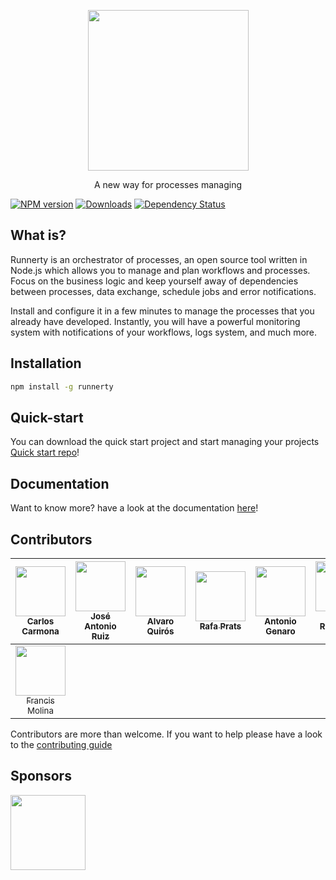 <p align="center">
  <a href="http://runnerty.io">
    <img height="257" src="http://coderty.com/img/runnerty.png">
  </a>
  <p align="center">A new way for processes managing</p>
</p>

[![NPM version][npm-image]][npm-url] [![Downloads][downloads-image]][npm-url] [![Dependency Status][david-badge]][david-badge-url]

## What is?
Runnerty is an orchestrator of processes, an open source tool written in Node.js which allows you to manage and plan workflows and processes. Focus on the business logic and keep yourself away of dependencies between processes, data exchange, schedule jobs and error notifications.

Install and configure it in a few minutes to manage the processes that you already have developed. Instantly, you will have a powerful monitoring system with notifications of your workflows, logs system, and much more.

## Installation
```bash
npm install -g runnerty
```

## Quick-start 
You can download the quick start project and start managing your projects
[Quick start repo](https://github.com/runnerty/runnerty-quick-start)!

[downloads-image]: https://img.shields.io/npm/dm/runnerty.svg
[npm-url]: https://www.npmjs.com/package/runnerty
[npm-image]: https://img.shields.io/npm/v/runnerty.svg
[david-badge]: https://david-dm.org/runnerty/runnerty.svg
[david-badge-url]: https://david-dm.org/runnerty/runnerty

## Documentation
 
 Want to know more? have a look at the documentation [here](http://docs.runnerty.io)!

## Contributors

<!-- ALL-CONTRIBUTORS-LIST:START - Do not remove or modify this section -->
| [<img src="https://avatars0.githubusercontent.com/u/2606030?v=4" width="80px;"/><br /><sub>Carlos Carmona</sub>](https://github.com/CarlosCarmona)<br /> | [<img src="https://avatars3.githubusercontent.com/u/20872950?v=4" width="80px;"/><br /><sub>José Antonio Ruiz</sub>](https://github.com/Jhonsensf)<br /> | [<img src="https://avatars2.githubusercontent.com/u/234613?v=4" width="80px;"/><br /><sub>Alvaro Quirós</sub>](http://coderty.com)<br /> | [<img src="https://avatars1.githubusercontent.com/u/62855?v=4" width="80px;"/><br /><sub>Rafa Prats</sub>](https://github.com/raprav)<br /> | [<img src="https://avatars3.githubusercontent.com/u/15797756?v=4" width="80px;"/><br /><sub>Antonio Genaro</sub>](https://github.com/antoniogenaro)<br /> | [<img src="https://avatars3.githubusercontent.com/u/545420?v=4" width="80px;"/><br /><sub>David Rodríguez López</sub>](http://www.baldboy.es)<br /> | [<img src="https://avatars2.githubusercontent.com/u/20567140?v=4" width="80px;"/><br /><sub>Alberto Gómez</sub>](http://albertogomez.es)<br /> |
| :---: | :---: | :---: | :---: | :---: | :---: | :---: |
| [<img src="https://avatars0.githubusercontent.com/u/18547138?v=4" width="80px;"/><br /><sub>Francis Molina</sub>](http://www.coderty.com)<br /> |
<!-- ALL-CONTRIBUTORS-LIST:END -->

Contributors are more than welcome. If you want to help please have a look to the [contributing guide](https://github.com/runnerty/runnerty/blob/master/CONTRIBUTING.md)

## Sponsors
<p>
  <a href="http://coderty.com">
    <img height="120" src="http://www.coderty.com/img/codertysvg.svg">
  </a>
</p>

